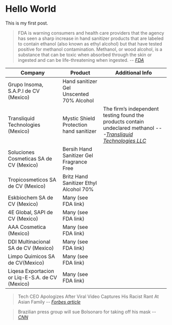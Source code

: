 # Hello World

This is my first post.


> FDA is warning consumers and health care providers that the agency has seen a sharp increase in hand sanitizer products that are labeled to contain ethanol (also known as ethyl alcohol) but that have tested positive for methanol contamination. Methanol, or wood alcohol, is a substance that can be toxic when absorbed through the skin or ingested and can be life-threatening when ingested.
> -- <cite>[FDA][1]</cite>

|Company|Product|Additional Info|
|-----|-----|-----|
|Grupo Insoma, S.A.P.I de CV (Mexico)|Hand sanitizer Gel Unscented 70% Alcohol|
|Transliquid Technologies (Mexico)|Mystic Shield Protection hand sanitizer|The firm’s independent testing found the products contain undeclared methanol --<cite>-[Transliquid Technologies LLC][2]</cite>|
|Soluciones Cosmeticas SA de CV (Mexico)|Bersih Hand Sanitizer Gel Fragrance Free|
|Tropicosmeticos SA de CV (Mexico)|Britz Hand Sanitizer Ethyl Alcohol 70%|
|Eskbiochem SA de CV (Mexico)|Many (see FDA link)|
|4E Global, SAPI de CV (Mexico)|Many (see FDA link)|
|AAA Cosmetica (Mexico)|Many (see FDA link)|
|DDI Multinacional SA de CV (Mexico)|Many (see FDA link)|
|Limpo Quimicos SA de CV(Mexico)|Many (see FDA link)|
|Liqesa Exportacion or Liq-E-S.A. de CV (Mexico)|Many (see FDA link)|

> Tech CEO Apologizes After Viral Video Captures His Racist Rant At Asian Family
> -- <cite>[Forbes article][3]</cite>

> Brazilian press group will sue Bolsonaro for taking off his mask
> -- <cite>[CNN][4]</cite>

[1]: https://www.fda.gov/drugs/drug-safety-and-availability/fda-updates-hand-sanitizers-methanol
[2]: https://www.businesswire.com/news/home/20200702005613/en/
[3]: https://www.forbes.com/sites/rachelsandler/2020/07/07/tech-ceo-apologizes-after-viral-video-captures-his-racist-rant-at-asian-family/#763ababe7d5a
[4]: https://www.cnn.com/2020/07/08/americas/brazil-bolsonaro-press-covid-19-intl/index.html
